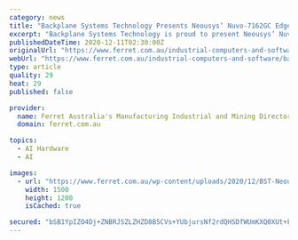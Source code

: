 ```yaml
---
category: news
title: "Backplane Systems Technology Presents Neousys’ Nuvo-7162GC Edge AI Inference Computing Platform with NVIDIA® Quadro® GPU"
excerpt: "Backplane Systems Technology is proud to present Neousys’ Nuvo-7162GC Edge AI Inference platform supporting NVIDIA® Quadro® P2200 and Intel® 9th/"
publishedDateTime: 2020-12-11T02:30:00Z
originalUrl: "https://www.ferret.com.au/industrial-computers-and-software/backplane-systems-technology-presents-neousys-nuvo-7162gc-edge-ai-inference-computing-platform-with-nvidia-quadro-gpu/"
webUrl: "https://www.ferret.com.au/industrial-computers-and-software/backplane-systems-technology-presents-neousys-nuvo-7162gc-edge-ai-inference-computing-platform-with-nvidia-quadro-gpu/"
type: article
quality: 29
heat: 29
published: false

provider:
  name: Ferret Australia's Manufacturing Industrial and Mining Directory
  domain: ferret.com.au

topics:
  - AI Hardware
  - AI

images:
  - url: "https://www.ferret.com.au/wp-content/uploads/2020/12/BST-Neousys-Nuvo-7162GC.png"
    width: 1500
    height: 1200
    isCached: true

secured: "bSB1YpIZO4Dj+ZNBRJSZLZHZD8B5CVs+YUbjursNf2rdQHSDfWUmKXQ0XUt+F8TJkwCol1Xh0Bzf4J0a3ltppX5iQvyc8cU0hcS8dnMCXnAt9GQD/BjDOy9tJmc5WHbnBHy9wzB9Y8CIeUekaXcppmStIfPHob/aoYMCPyIwS5w3NrFBmhH0ZA7F96FY6BeXAUskT6F560XODnrFCbXgAyK39Zpy/5oiFxUcPx7IAC+lB06Yb1q+jVYxWuTty4pr3lfKe6kdQIdGdgNpmfUpF2hZ67FFhYeJFXXGN5BnnfQP+eW+b+FKXW4dqd9XPIAPPDDmhRSuD3m2HB8FTd+/1+7xfuvX6jbZOARMZy4/JwE=;thyhxW9+ohyTX0oT3vJItw=="
---
```


